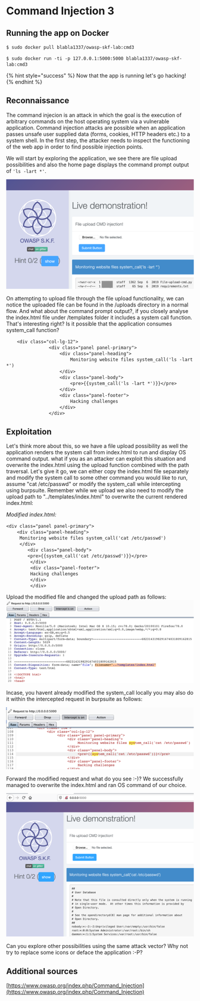 # Command Injection 3

## Running the app on Docker

```
$ sudo docker pull blabla1337/owasp-skf-lab:cmd3
```

```
$ sudo docker run -ti -p 127.0.0.1:5000:5000 blabla1337/owasp-skf-lab:cmd3
```

{% hint style="success" %}
Now that the app is running let's go hacking!
{% endhint %}

## Reconnaissance

The command injecion is an attack in which the goal is the execution of arbitrary commands on the host operating system via a vulnerable application. Command injection attacks are possible when an application passes unsafe user supplied data (forms, cookies, HTTP headers etc.) to a system shell. In the first step, the attacker needs to inspect the functioning of the web app in order to find possible injection points.

We will start by exploring the application, we see there are file upload possibilities and also the home page displays the command prompt output of `'ls -lart *'`.

![](../../.gitbook/assets/CMD31.png)

On attempting to upload file through the file upload functionality, we can notice the uploaded file can be found in the /uploads directory in a normal flow. And what about the command prompt output?, if you closely analyse the index.html file under /templates folder it includes a system call function. That's interesting right? Is it possible that the application consumes system_call function?

```
    <div class="col-lg-12">
                <div class="panel panel-primary">
                    <div class="panel-heading">
                        Monitoring website files system_call('ls -lart *')
                    </div>
                    <div class="panel-body">
                        <pre>{{system_call('ls -lart *')}}</pre>
                    </div>
                    <div class="panel-footer">
                        Hacking challenges
                    </div>
                </div>
```

## Exploitation

Let's think more about this, so we have a file upload possibility as well the application renders the system call from index.html to run and display OS command output. what if you as an attacker can exploit this situation and overwrite the index.html using the upload function combined with the path traversal. Let's give it go, we can either copy the index.html file separately and modify the system call to some other command you would like to run, assume "cat /etc/passwd" or modify the system_call while intercepting using burpsuite. Remember while we upload we also need to modify the upload path to "../templates/index.html" to overwrite the current rendered index.html:

_Modified index.html:_

```
<div class="panel panel-primary">
    <div class="panel-heading">
     Monitoring website files system_call('cat /etc/passwd')
     </div>
        <div class="panel-body">
        <pre>{{system_call('cat /etc/passwd')}}</pre>
         </div>
         <div class="panel-footer">
         Hacking challenges
         </div>
         </div>
```

Upload the modified file and changed the upload path as follows: ![](../../.gitbook/assets/CMD32.png)

Incase, you havent already modified the system_call locally you may also do it within the intercepted request in burpsuite as follows:

![](../../.gitbook/assets/CMD33.png)

Forward the modified request and what do you see :-)? We successfully managed to overwrite the index.html and ran OS command of our choice.

![](../../.gitbook/assets/CMD34.png)

Can you explore other possibilities using the same attack vector? Why not try to replace some icons or deface the application :-P?

## Additional sources

[https://www.owasp.org/index.php/Command_Injection](https://www.owasp.org/index.php/Command_Injection)

